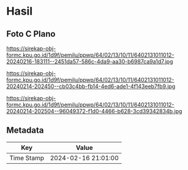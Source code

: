 # Hasil

## Foto C Plano

https://sirekap-obj-formc.kpu.go.id/1d9f/pemilu/ppwp/64/02/13/10/11/6402131011012-20240216-183111--2451da57-586c-4da9-aa30-b6987ca9a1d7.jpg

https://sirekap-obj-formc.kpu.go.id/1d9f/pemilu/ppwp/64/02/13/10/11/6402131011012-20240214-202450--cb03c4bb-fb14-4ed6-ade1-4f143eeb7fb9.jpg

https://sirekap-obj-formc.kpu.go.id/1d9f/pemilu/ppwp/64/02/13/10/11/6402131011012-20240214-202504--96049372-f1d0-4466-b628-3cd39342834b.jpg


## Metadata

| Key        | Value               |
| ---------- | ------------------- |
| Time Stamp | 2024-02-16 21:01:00 |



